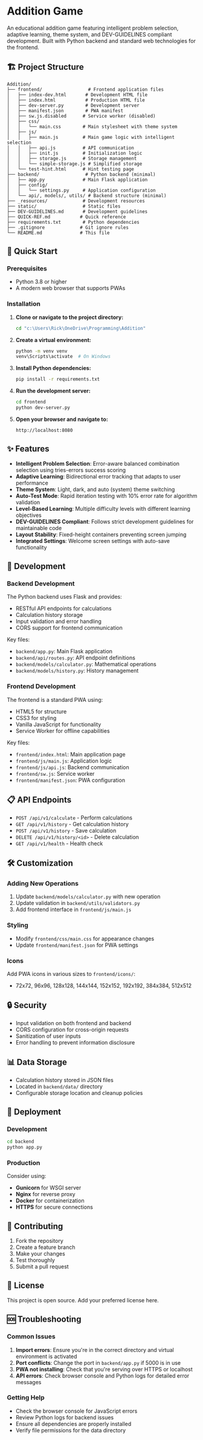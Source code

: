 # Addition Game

An educational addition game featuring intelligent problem selection, adaptive learning, theme system, and DEV-GUIDELINES compliant development. Built with Python backend and standard web technologies for the frontend.

## 🏗️ Project Structure

```text
Addition/
├── frontend/                 # Frontend application files
│   ├── index-dev.html       # Development HTML file
│   ├── index.html           # Production HTML file
│   ├── dev-server.py        # Development server
│   ├── manifest.json        # PWA manifest
│   ├── sw.js.disabled      # Service worker (disabled)
│   ├── css/
│   │   └── main.css        # Main stylesheet with theme system
│   ├── js/
│   │   ├── main.js         # Main game logic with intelligent selection
│   │   ├── api.js          # API communication
│   │   ├── init.js         # Initialization logic
│   │   ├── storage.js      # Storage management
│   │   └── simple-storage.js # Simplified storage
│   └── test-hint.html      # Hint testing page
├── backend/                 # Python backend (minimal)
│   ├── app.py              # Main Flask application
│   ├── config/
│   │   └── settings.py     # Application configuration
│   └── api/, models/, utils/ # Backend structure (minimal)
├── _resources/             # Development resources
├── static/                 # Static files
├── DEV-GUIDELINES.md       # Development guidelines
├── QUICK-REF.md           # Quick reference
├── requirements.txt        # Python dependencies
├── .gitignore             # Git ignore rules
└── README.md              # This file
```

## 🚀 Quick Start

### Prerequisites

- Python 3.8 or higher
- A modern web browser that supports PWAs

### Installation

1. **Clone or navigate to the project directory:**

   ```bash
   cd "c:\Users\Rick\OneDrive\Programming\Addition"
   ```

2. **Create a virtual environment:**

   ```bash
   python -m venv venv
   venv\Scripts\activate  # On Windows
   ```

3. **Install Python dependencies:**

   ```bash
   pip install -r requirements.txt
   ```

4. **Run the development server:**

   ```bash
   cd frontend
   python dev-server.py
   ```

5. **Open your browser and navigate to:**

   ```text
   http://localhost:8080
   ```

## ✨ Features

- **Intelligent Problem Selection**: Error-aware balanced combination selection using tries-errors success scoring
- **Adaptive Learning**: Bidirectional error tracking that adapts to user performance
- **Theme System**: Light, dark, and auto (system) theme switching
- **Auto-Test Mode**: Rapid iteration testing with 10% error rate for algorithm validation
- **Level-Based Learning**: Multiple difficulty levels with different learning objectives
- **DEV-GUIDELINES Compliant**: Follows strict development guidelines for maintainable code
- **Layout Stability**: Fixed-height containers preventing screen jumping
- **Integrated Settings**: Welcome screen settings with auto-save functionality

## 🔧 Development

### Backend Development

The Python backend uses Flask and provides:

- RESTful API endpoints for calculations
- Calculation history storage
- Input validation and error handling
- CORS support for frontend communication

Key files:

- `backend/app.py`: Main Flask application
- `backend/api/routes.py`: API endpoint definitions
- `backend/models/calculator.py`: Mathematical operations
- `backend/models/history.py`: History management

### Frontend Development

The frontend is a standard PWA using:

- HTML5 for structure
- CSS3 for styling
- Vanilla JavaScript for functionality
- Service Worker for offline capabilities

Key files:

- `frontend/index.html`: Main application page
- `frontend/js/main.js`: Application logic
- `frontend/js/api.js`: Backend communication
- `frontend/sw.js`: Service worker
- `frontend/manifest.json`: PWA configuration

## 📋 API Endpoints

- `POST /api/v1/calculate` - Perform calculations
- `GET /api/v1/history` - Get calculation history
- `POST /api/v1/history` - Save calculation
- `DELETE /api/v1/history/<id>` - Delete calculation
- `GET /api/v1/health` - Health check

## 🛠️ Customization

### Adding New Operations

1. Update `backend/models/calculator.py` with new operation
2. Update validation in `backend/utils/validators.py`
3. Add frontend interface in `frontend/js/main.js`

### Styling

- Modify `frontend/css/main.css` for appearance changes
- Update `frontend/manifest.json` for PWA settings

### Icons

Add PWA icons in various sizes to `frontend/icons/`:

- 72x72, 96x96, 128x128, 144x144, 152x152, 192x192, 384x384, 512x512

## 🔒 Security

- Input validation on both frontend and backend
- CORS configuration for cross-origin requests
- Sanitization of user inputs
- Error handling to prevent information disclosure

## 📊 Data Storage

- Calculation history stored in JSON files
- Located in `backend/data/` directory
- Configurable storage location and cleanup policies

## 🚀 Deployment

### Development

```bash
cd backend
python app.py
```

### Production

Consider using:

- **Gunicorn** for WSGI server
- **Nginx** for reverse proxy
- **Docker** for containerization
- **HTTPS** for secure connections

## 🤝 Contributing

1. Fork the repository
2. Create a feature branch
3. Make your changes
4. Test thoroughly
5. Submit a pull request

## 📄 License

This project is open source. Add your preferred license here.

## 🆘 Troubleshooting

### Common Issues

1. **Import errors**: Ensure you're in the correct directory and virtual environment is activated
2. **Port conflicts**: Change the port in `backend/app.py` if 5000 is in use
3. **PWA not installing**: Check that you're serving over HTTPS or localhost
4. **API errors**: Check browser console and Python logs for detailed error messages

### Getting Help

- Check the browser console for JavaScript errors
- Review Python logs for backend issues
- Ensure all dependencies are properly installed
- Verify file permissions for the data directory
